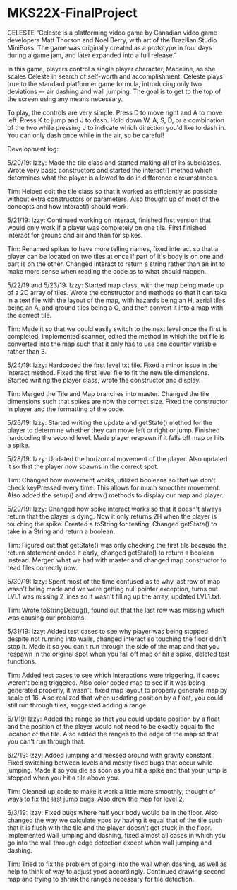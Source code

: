 # MKS22X-FinalProject
CELESTE
“Celeste is a platforming video game by Canadian video game developers Matt Thorson and Noel Berry, with art of the Brazilian Studio MiniBoss. The game was originally created as a prototype in four days during a game jam, and later expanded into a full release.”


In this game, players control a single player character, Madeline, as she scales Celeste in search of self-worth and accomplishment. Celeste plays true to the standard platformer game formula, introducing only two deviations –- air dashing and wall jumping. The goal is to get to the top of the screen using any means necessary.

To play, the controls are very simple. Press D to move right and A to move left. Press K to jump and J to dash. Hold down W, A, S, D, or a combination of the two while pressing J to indicate which direction you'd like to dash in. You can only dash once while in the air, so be careful!



Development log:

5/20/19:
Izzy: Made the tile class and started making all of its subclasses. Wrote very basic constructors and started the interact() method which determines what the player is allowed to do in difference circumstances.

Tim: Helped edit the tile class so that it worked as efficiently as possible without extra constructors or parameters. Also thought up of most of the concepts and how interact() should work.


5/21/19:
Izzy: Continued working on interact, finished first version that would only work if a player was completely on one tile. First finished interact for ground and air and then for spikes.

Tim: Renamed spikes to have more telling names, fixed interact so that a player can be located on two tiles at once if part of it's body is on one and part is on the other. Changed interact to return a string rather than an int to make more sense when reading the code as to what should happen.


5/22/19 and 5/23/19:
Izzy: Started map class, with the map being made up of a 2D array of tiles. Wrote the constructor and methods so that it can take in a text file with the layout of the map, with hazards being an H, aerial tiles being an A, and ground tiles being a G, and then convert it into a map with the correct tile.

Tim: Made it so that we could easily switch to the next level once the first is completed, implemented scanner, edited the method in which the txt file is converted into the map such that it only has to use one counter variable rather than 3.


5/24/19:
Izzy: Hardcoded the first level txt file. Fixed a minor issue in the interact method. Fixed the first level file to fit the new tile dimensions. Started writing the player class, wrote the constructor and display.

Tim: Merged the Tile and Map branches into master. Changed the tile dimensions such that spikes are now the correct size. Fixed the constructor in player and the formatting of the code.


5/26/19:
Izzy: Started writing the update and getState() method for the player to determine whether they can move left or right or jump. Finished hardcoding the second level. Made player respawn if it falls off map or hits a spike.


5/28/19:
Izzy: Updated the horizontal movement of the player. Also updated it so that the player now spawns in the correct spot.

Tim: Changed how movement works, utilized booleans so that we don't check keyPressed every time. This allows for much smoother movement. Also added the setup() and draw() methods to display our map and player.


5/29/19:
Izzy: Changed how spike interact works so that it doesn't always return that the player is dying. Now it only returns 2H when the player is touching the spike. Created a toString for testing. Changed getState() to take in a String and return a boolean.

Tim: Figured out that getState() was only checking the first tile because the return statement ended it early, changed getState() to return a boolean instead. Merged what we had with master and changed map constructor to read files correctly now.


5/30/19:
Izzy: Spent most of the time confused as to why last row of map wasn't being made and we were getting null pointer exception, turns out LVL1 was missing 2 lines so it wasn't filling up the array, updated LVL1.txt.

Tim: Wrote toStringDebug(), found out that the last row was missing which was causing our problems.


5/31/19:
Izzy: Added test cases to see why player was being stopped despite not running into walls, changed interact so touching the floor didn't stop it. Made it so you can't run through the side of the map and that you respawn in the original spot when you fall off map or hit a spike, deleted test functions.

Tim: Added test cases to see which interactions were triggering, if cases weren't being triggered. Also color coded map to see if it was being generated properly, it wasn't, fixed map layout to properly generate map by scale of 16. Also realized that when updating position by a float, you could still run through tiles, suggested adding a range.


6/1/19:
Izzy: Added the range so that you could update position by a float and the position of the player would not need to be exactly equal to the location of the tile. Also added the ranges to the edge of the map so that you can't run through that.


6/2/19:
Izzy: Added jumping and messed around with gravity constant. Fixed switching between levels and mostly fixed bugs that occur while jumping. Made it so you die as soon as you hit a spike and that your jump is stopped when you hit a tile above you.

Tim: Cleaned up code to make it work a little more smoothly, thought of ways to fix the last jump bugs. Also drew the map for level 2.


6/3/19:
Izzy: Fixed bugs where half your body would be in the floor. Also changed the way we calculate ypos by having it equal that of the tile such that it is flush with the tile and the player doesn't get stuck in the floor. Implemented wall jumping and dashing, fixed almost all cases in which you go into the wall through edge detection except when wall jumping and dashing.

Tim: Tried to fix the problem of going into the wall when dashing, as well as help to think of way to adjust ypos accordingly. Continued drawing second map and trying to shrink the ranges necessary for tile detection.
